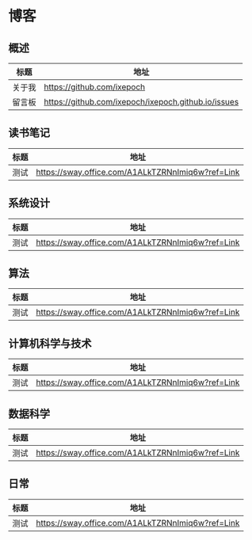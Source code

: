 # 博客


## 概述

|标题|地址 |
|---|---|
|关于我|https://github.com/ixepoch|
|留言板|https://github.com/ixepoch/ixepoch.github.io/issues|

## 读书笔记
|标题|地址 |
|---|---|
|测试| https://sway.office.com/A1ALkTZRNnImiq6w?ref=Link |

## 系统设计
|标题|地址 |
|---|---|
|测试| https://sway.office.com/A1ALkTZRNnImiq6w?ref=Link |

## 算法
|标题|地址 |
|---|---|
|测试| https://sway.office.com/A1ALkTZRNnImiq6w?ref=Link |

## 计算机科学与技术
|标题|地址 |
|---|---|
|测试| https://sway.office.com/A1ALkTZRNnImiq6w?ref=Link |

## 数据科学
|标题|地址 |
|---|---|
|测试| https://sway.office.com/A1ALkTZRNnImiq6w?ref=Link |

## 日常  
|标题|地址 |
|---|---|
|测试| https://sway.office.com/A1ALkTZRNnImiq6w?ref=Link |

